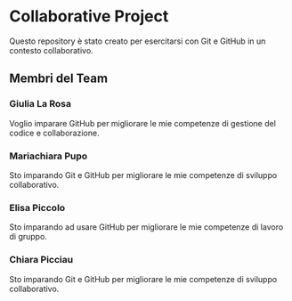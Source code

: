 # Collaborative Project
Questo repository è stato creato per esercitarsi con Git e GitHub in un contesto collaborativo.

## Membri del Team

### Giulia La Rosa
Voglio imparare GitHub per migliorare le mie competenze di gestione del codice e collaborazione.

### Mariachiara Pupo
Sto imparando Git e GitHub per migliorare le mie competenze di sviluppo collaborativo.

### Elisa Piccolo
Sto imparando ad usare GitHub per migliorare le mie competenze di lavoro di gruppo.

### Chiara Picciau
Sto imparando Git e GitHub per migliorare le mie competenze di sviluppo collaborativo.
